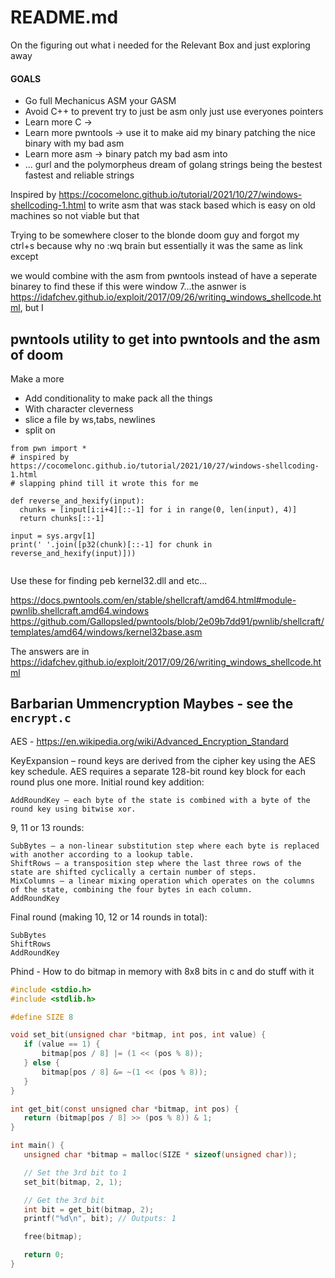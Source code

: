 # README.md

On the figuring out what i needed for the Relevant Box and just exploring away

#### GOALS

- Go full Mechanicus ASM your GASM
- Avoid C++ to prevent try to just be asm only just use everyones pointers 
- Learn more C -> 
- Learn more pwntools -> use it to make aid my binary patching the nice binary with my bad asm 
- Learn more asm -> binary patch my bad asm into 
- ... gurl and the polymorpheus dream of golang strings being the bestest fastest and reliable strings 


Inspired by https://cocomelonc.github.io/tutorial/2021/10/27/windows-shellcoding-1.html to write asm that was stack based which is easy on old machines so not viable but that 

Trying to be somewhere closer to the blonde doom guy and forgot my ctrl+s because why no :wq brain
but essentially it was the same as link except

we would combine with the asm from pwntools instead of have a seperate binarey to find these if this were window 7...the asnwer is https://idafchev.github.io/exploit/2017/09/26/writing_windows_shellcode.html, but I 



## pwntools utility to get into pwntools and the asm of doom
Make a more 

- Add conditionality to make pack all the things 
- With character cleverness
- slice a file by ws,tabs, newlines 
- split on 

```
from pwn import *
# inspired by https://cocomelonc.github.io/tutorial/2021/10/27/windows-shellcoding-1.html
# slapping phind till it wrote this for me

def reverse_and_hexify(input):
  chunks = [input[i:i+4][::-1] for i in range(0, len(input), 4)]
  return chunks[::-1]

input = sys.argv[1]
print(' '.join([p32(chunk)[::-1] for chunk in reverse_and_hexify(input)]))


```

Use these for finding peb kernel32.dll and etc...

https://docs.pwntools.com/en/stable/shellcraft/amd64.html#module-pwnlib.shellcraft.amd64.windows
https://github.com/Gallopsled/pwntools/blob/2e09b7dd91/pwnlib/shellcraft/templates/amd64/windows/kernel32base.asm


The answers are in https://idafchev.github.io/exploit/2017/09/26/writing_windows_shellcode.html


## Barbarian Ummencryption Maybes - see the `encrypt.c` 

AES - https://en.wikipedia.org/wiki/Advanced_Encryption_Standard

KeyExpansion – round keys are derived from the cipher key using the AES key schedule. AES requires a separate 128-bit round key block for each round plus one more.
Initial round key addition:

    AddRoundKey – each byte of the state is combined with a byte of the round key using bitwise xor.

9, 11 or 13 rounds:

    SubBytes – a non-linear substitution step where each byte is replaced with another according to a lookup table.
    ShiftRows – a transposition step where the last three rows of the state are shifted cyclically a certain number of steps.
    MixColumns – a linear mixing operation which operates on the columns of the state, combining the four bytes in each column.
    AddRoundKey

Final round (making 10, 12 or 14 rounds in total):

    SubBytes
    ShiftRows
    AddRoundKey




Phind - How to do bitmap in memory with 8x8 bits in c and do stuff with it
```c
#include <stdio.h>
#include <stdlib.h>

#define SIZE 8

void set_bit(unsigned char *bitmap, int pos, int value) {
   if (value == 1) {
       bitmap[pos / 8] |= (1 << (pos % 8));
   } else {
       bitmap[pos / 8] &= ~(1 << (pos % 8));
   }
}

int get_bit(const unsigned char *bitmap, int pos) {
   return (bitmap[pos / 8] >> (pos % 8)) & 1;
}

int main() {
   unsigned char *bitmap = malloc(SIZE * sizeof(unsigned char));

   // Set the 3rd bit to 1
   set_bit(bitmap, 2, 1);

   // Get the 3rd bit
   int bit = get_bit(bitmap, 2);
   printf("%d\n", bit); // Outputs: 1

   free(bitmap);

   return 0;
}


```


